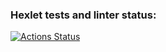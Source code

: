 ### Hexlet tests and linter status:
[![Actions Status](https://github.com/Taroschin/layout-designer-project-58/workflows/hexlet-check/badge.svg)](https://github.com/Taroschin/layout-designer-project-58/actions)